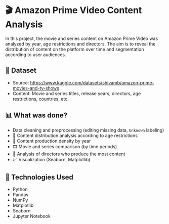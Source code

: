 # 🎬 Amazon Prime Video Content Analysis
 In this project, the movie and series content on Amazon Prime Video was analyzed by year, age restrictions and directors. The aim is to reveal the distribution of content on the platform over time and segmentation according to user audiences.

## 📁 Dataset 

- Source: https://www.kaggle.com/datasets/shivamb/amazon-prime-movies-and-tv-shows
- Content: Movie and series titles, release years, directors, age restrictions, countries, etc.

## 📊 What was done?

- Data cleaning and preprocessing (editing missing data, `Unknown` labeling)
- 🎯 Content distribution analysis according to age restrictions
- 📅 Content production density by year
- 🎞️ Movie and series comparison (by time periods)
- 👤 Analysis of directors who produce the most content
- 📈 Visualization (Seaborn, Matplotlib)

## 🧰 Technologies Used

- Python
- Pandas
- NumPy
- Matplotlib
- Seaborn
- Jupyter Notebook

